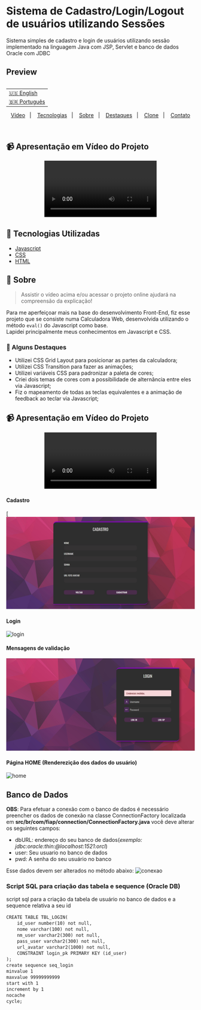 # Sistema de Cadastro/Login/Logout de usuários utilizando Sessões
Sistema simples de cadastro e login de usuários utilizando sessão implementado na linguagem Java com JSP, Servlet e banco de dados Oracle com JDBC 

## Preview

<table align="right">
  <tr>
    <td>
      <a href="readme-en.md">🇺🇸 English</a>
    </td>
  </tr>
  <tr>
    <td>
      <a href="README.md">🇧🇷 Português</a>
    </td>
  </tr>
</table>


<br>
<p align="center">
  <a href="#-apresentação-em-vídeo-do-projeto">Vídeo</a>&nbsp;&nbsp;&nbsp;|&nbsp;&nbsp;&nbsp;
  <a href="#-tecnologias-utilizadas">Tecnologias</a>&nbsp;&nbsp;&nbsp;|&nbsp;&nbsp;&nbsp;
  <a href="#-sobre">Sobre</a>&nbsp;&nbsp;&nbsp;|&nbsp;&nbsp;&nbsp;
  <a href="#-alguns-destaques">Destaques</a>&nbsp;&nbsp;&nbsp;|&nbsp;&nbsp;&nbsp;
  <a href="#-clonando-o-projeto">Clone</a>&nbsp;&nbsp;&nbsp;|&nbsp;&nbsp;&nbsp;
  <a href="#-contato-dos-contribuintes">Contato</a>
</p>
<br>





## 📹 Apresentação em Vídeo do Projeto
<div align="center">
  <video src="h[ttps://github.com/telsergio/CALCULADORA-SERGIO1/blob/main/VIDEO%20CALCULADORA%20SERGIO.mp4](https://github.com/telsergio/CALCULADORA-SERGIO1/assets/132212879/3feeb56d-e257-458c-94d2-bb3dbeb22e70](https://github.com/telsergio/-Projeto-do-Login-Logout-by-Cookie-em-Servle/blob/main/Projeto%20do%20Login%20Logout%20by%20Cookie%20em%20Servlet2.mp4)">
</div>


## 🚀 Tecnologias Utilizadas

-   [Javascript](https://developer.mozilla.org/en-US/docs/Web/JavaScript)
-   [CSS](https://developer.mozilla.org/en-US/docs/Web/CSS)
-   [HTML](https://developer.mozilla.org/en-US/docs/Web/HTML)

## 📝 Sobre

> Assistir o vídeo acima e/ou acessar o projeto online ajudará na compreensão da explicação!

Para me aperfeiçoar mais na base do desenvolvimento Front-End, fiz esse projeto que se consiste numa Calculadora Web, desenvolvida utilizando o método `eval()` do Javascript como base.<br>
Lapidei principalmente meus conhecimentos em Javascript e CSS.

### 📌 Alguns Destaques

- Utilizei CSS Grid Layout para posicionar as partes da calculadora;
- Utilizei CSS Transition para fazer as animações;
- Utilizei variáveis CSS para padronizar a paleta de cores;
- Criei dois temas de cores com a possibilidade de alternância entre eles via Javascript;
- Fiz o mapeamento de todas as teclas equivalentes e a animação de feedback ao teclar via Javascript;


## 📹 Apresentação em Vídeo do Projeto
<div align="center">
  <video src="/github.com/telsergio/-Projeto-do-Login-Logout-by-Cookie-em-Servle/blob/main/Projeto%20do%20Login%20Logout%20by%20Cookie%20em%20Servlet2.mp4">
</div>



#### Cadastro
[![cadastro](https://github.com/telsergio/-Projeto-do-Login-Logout-by-Cookie-em-Servle/blob/main/cadastro.jpg)

#### Login
![login](https://github.com/telsergio/login-logout-jsp/raw/master/print/tela-login.png)


#### Mensagens de validação
[![validacao-login](https://github.com/XxJoaoQueirozxX/login-logout-jsp/raw/master/print/tela-login-validacao.png)](https://github.com/telsergio/-Projeto-do-Login-Logout-by-Cookie-em-Servle/blob/main/tela-login-validacao.png)

#### Página HOME (Renderezição dos dados do usuário)
![home](https://github.com/telsergio/login-logout-jsp/raw/master/print/home.png)



## Banco de Dados
**OBS**: Para efetuar a conexão com o banco de dados é necessário preencher os dados de conexão na classe ConnectionFactory localizada em **src/br/com/fiap/connection/ConnectionFactory.java**
você deve alterar os seguintes campos:
- dbURL: endereço do seu banco de dados(_exemplo: jdbc:oracle:thin:@localhost:1521:orcl_)
- user: Seu usuario no banco de dados
- pwd: A senha do seu usuário no banco 

Esse dados devem ser alterados no método abaixo:
![conexao](https://github.com/telsergio/login-logout-jsp/raw/master/print/conexao.png)

### Script SQL para criação das tabela e sequence (Oracle DB)
script sql para a criação da tabela de usuário no banco de dados e a sequence relativa a seu id

    CREATE TABLE TBL_LOGIN(
        id_user number(10) not null,
        nome varchar(100) not null,
        nm_user varchar2(300) not null,
        pass_user varchar2(300) not null,
        url_avatar varchar2(1000) not null,
        CONSTRAINT login_pk PRIMARY KEY (id_user)
    );
    create sequence seq_login
    minvalue 1
    maxvalue 99999999999
    start with 1
    increment by 1
    nocache
    cycle;
